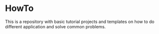 # HowTo

This is a repository with basic tutorial projects and templates on how to do different application and solve common problems.
